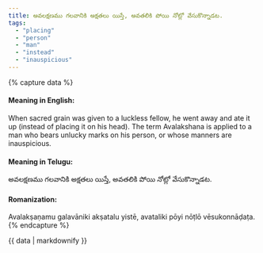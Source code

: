 ```yaml
---
title: అవలక్షణము గలవానికి అక్షతలు యిస్తే, అవతలికి పోయి నోట్లో వేసుకొన్నాడట.
tags:
  - "placing"
  - "person"
  - "man"
  - "instead"
  - "inauspicious"
---
```


{% capture data %}
#### Meaning in English:
When sacred grain was given to a luckless fellow, he went away and ate it up (instead of placing it on his head).
The term Avalakshana is applied to a man who bears unlucky marks on his person, or whose manners are inauspicious.

#### Meaning in Telugu:
అవలక్షణము గలవానికి అక్షతలు యిస్తే, అవతలికి పోయి నోట్లో వేసుకొన్నాడట.

#### Romanization:
Avalakṣaṇamu galavāniki akṣatalu yistē, avataliki pōyi nōṭlō vēsukonnāḍaṭa.
{% endcapture %}

{{ data | markdownify }}

